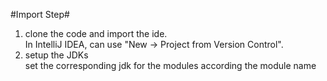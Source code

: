#Import Step#
1. clone the code and import the ide.<br/>
  In IntelliJ IDEA, can use "New -> Project from Version Control".<br/>
2. setup the JDKs<br/>
  set the corresponding jdk for the modules according the module name
